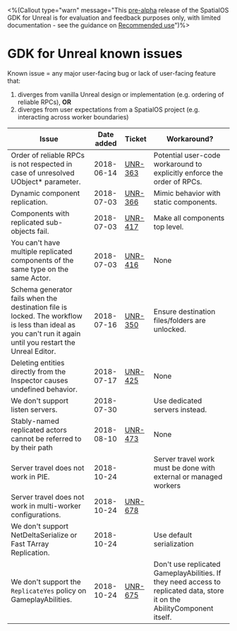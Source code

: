 <%(Callout type="warn" message="This [pre-alpha](https://docs.improbable.io/reference/latest/shared/release-policy#maturity-stages) release of the SpatialOS GDK for Unreal is for evaluation and feedback purposes only, with limited documentation - see the guidance on [Recommended use]({{urlRoot}}/index#recommended-use)")%>

# GDK for Unreal known issues

Known issue = any major user-facing bug or lack of user-facing feature that:
1. diverges from vanilla Unreal design or implementation (e.g. ordering of reliable RPCs), **OR**
1. diverges from user expectations from a SpatialOS project (e.g. interacting across worker boundaries)

| Issue | Date added | Ticket | Workaround? |
|-------|-------------------|--------|-------------|
| Order of reliable RPCs is not respected in case of unresolved UObject* parameter. | 2018-06-14 | [UNR-363](https://improbableio.atlassian.net/browse/UNR-336) | Potential user-code workaround to explicitly enforce the order of RPCs. |
| Dynamic component replication. | 2018-07-03 | [UNR-366](https://improbableio.atlassian.net/browse/UNR-366) | Mimic behavior with static components. |
| Components with replicated sub-objects fail. | 2018-07-03 |[UNR-417](https://improbableio.atlassian.net/browse/UNR-417) | Make all components top level. |
| You can't have multiple replicated components of the same type on the same Actor. | 2018-07-03 | [UNR-416](https://improbableio.atlassian.net/browse/UNR-416) | None |
| Schema generator fails when the destination file is locked. The workflow is less than ideal as you can't run it again until you restart the Unreal Editor. | 2018-07-16 | [UNR-350](https://improbableio.atlassian.net/browse/UNR-350) | Ensure destination files/folders are unlocked. |
| Deleting entities directly from the Inspector causes undefined behavior. | 2018-07-17 | [UNR-425](https://improbableio.atlassian.net/projects/UNR/issues/UNR-425) | None |
| We don't support listen servers. | 2018-07-30 | | Use dedicated servers instead. |
| Stably-named replicated actors cannot be referred to by their path | 2018-08-10 | [UNR-473](https://improbableio.atlassian.net/projects/UNR/issues/UNR-473) | None |
| Server travel does not work in PIE. | 2018-10-24 | | Server travel work must be done with external or managed workers |
| Server travel does not work in multi-worker configurations.  | 2018-10-24 | [UNR-678](https://improbableio.atlassian.net/projects/UNR/issues/UNR-678)
| We don't support NetDeltaSerialize or Fast TArray Replication.  | 2018-10-24 |  | Use default serialization
| We don't support the `ReplicateYes` policy on GameplayAbilities. | 2018-10-24 | [UNR-675](https://improbableio.atlassian.net/projects/UNR/issues/UNR-675) | Don't use replicated GameplayAbilities. If they need access to replicated data, store it on the AbilityComponent itself.
